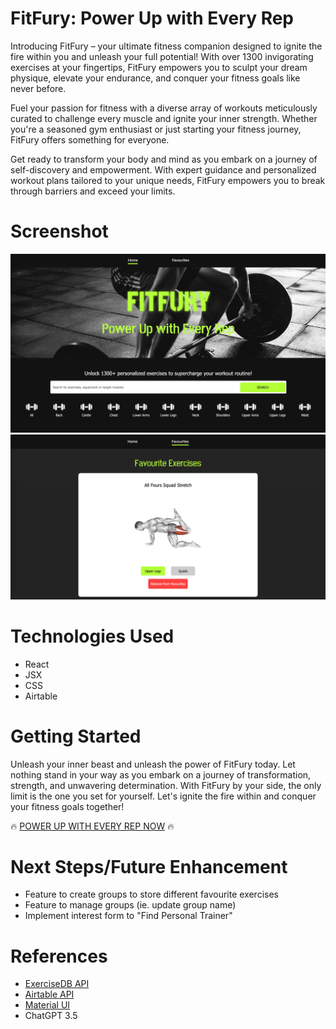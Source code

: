 # FitFury: Power Up with Every Rep

Introducing FitFury – your ultimate fitness companion designed to ignite the fire within you and unleash your full potential! With over 1300 invigorating exercises at your fingertips, FitFury empowers you to sculpt your dream physique, elevate your endurance, and conquer your fitness goals like never before.

Fuel your passion for fitness with a diverse array of workouts meticulously curated to challenge every muscle and ignite your inner strength. Whether you're a seasoned gym enthusiast or just starting your fitness journey, FitFury offers something for everyone.

Get ready to transform your body and mind as you embark on a journey of self-discovery and empowerment. With expert guidance and personalized workout plans tailored to your unique needs, FitFury empowers you to break through barriers and exceed your limits.

# Screenshot

<img src="./src/assets/homescreen.png">
<img src="./src/assets/favourite.png">

# Technologies Used

- React
- JSX
- CSS
- Airtable

# Getting Started

Unleash your inner beast and unleash the power of FitFury today. Let nothing stand in your way as you embark on a journey of transformation, strength, and unwavering determination. With FitFury by your side, the only limit is the one you set for yourself. Let's ignite the fire within and conquer your fitness goals together!

🔥 [POWER UP WITH EVERY REP NOW](https://fitfury.vercel.app/home) 🔥

# Next Steps/Future Enhancement

- Feature to create groups to store different favourite exercises
- Feature to manage groups (ie. update group name)
- Implement interest form to "Find Personal Trainer"

# References

- [ExerciseDB API](https://rapidapi.com/justin-WFnsXH_t6/api/exercisedb)
- [Airtable API](https://airtable.com/appIlGtCLc9ElGJsL/api/docs)
- [Material UI](https://mui.com/material-ui/react-pagination/)
- ChatGPT 3.5
